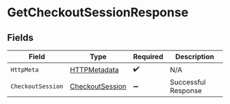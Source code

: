 # GetCheckoutSessionResponse


## Fields

| Field                                                         | Type                                                          | Required                                                      | Description                                                   |
| ------------------------------------------------------------- | ------------------------------------------------------------- | ------------------------------------------------------------- | ------------------------------------------------------------- |
| `HttpMeta`                                                    | [HTTPMetadata](../../Models/Components/HTTPMetadata.md)       | :heavy_check_mark:                                            | N/A                                                           |
| `CheckoutSession`                                             | [CheckoutSession](../../Models/Components/CheckoutSession.md) | :heavy_minus_sign:                                            | Successful Response                                           |